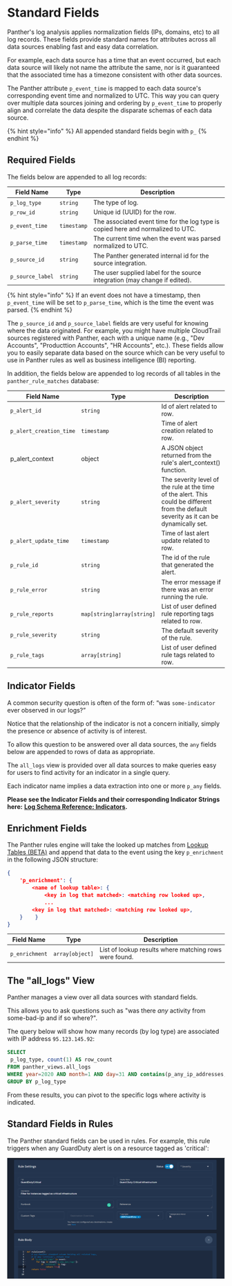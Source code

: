 # Standard Fields

Panther's log analysis applies normalization fields (IPs, domains, etc) to all log records. These fields provide standard names for attributes across all data sources enabling fast and easy data correlation.

For example, each data source has a time that an event occurred, but each data source will likely not name the attribute the same, nor is it guaranteed that the associated time has a timezone consistent with other data sources.

The Panther attribute `p_event_time` is mapped to each data source's corresponding event time and normalized to UTC. This way you can query over multiple data sources joining and ordering by `p_event_time` to properly align and correlate the data despite the disparate schemas of each data source.

{% hint style="info" %}
All appended standard fields begin with `p_`
{% endhint %}

## Required Fields

The fields below are appended to all log records:

| **Field Name**   | **Type**    | **Description**                                                                  |
| ---------------- | ----------- | -------------------------------------------------------------------------------- |
| `p_log_type`     | `string`    | The type of log.                                                                 |
| `p_row_id`       | `string`    | Unique id (UUID) for the row.                                                    |
| `p_event_time`   | `timestamp` | The associated event time for the log type is copied here and normalized to UTC. |
| `p_parse_time`   | `timestamp` | The current time when the event was parsed normalized to UTC.                    |
| `p_source_id`    | `string`    | The Panther generated internal id for the source integration.                    |
| `p_source_label` | `string`    | The user supplied label for the source integration (may change if edited).       |

{% hint style="info" %}
If an event does not have a timestamp, then `p_event_time` will be set to `p_parse_time`, which is the time the event was parsed.
{% endhint %}

The `p_source_id` and `p_source_label` fields are very useful for knowing where the data originated. For example, you might have multiple CloudTrail sources registered with Panther, each with a unique name (e.g., "Dev Accounts", "Producttion Accounts", "HR Accounts", etc.). These fields allow you to easily separate data based on the source which can be very useful to use in Panther rules as well as business intelligence (BI) reporting.

In addition, the fields below are appended to log records of all tables in the `panther_rule_matches` database:

| **Field Name**          | **Type**                   | **Description**                                                                                                                          |
| ----------------------- | -------------------------- | ---------------------------------------------------------------------------------------------------------------------------------------- |
| `p_alert_id`            | `string`                   | Id of alert related to row.                                                                                                              |
| `p_alert_creation_time` | `timestamp`                | Time of alert creation related to row.                                                                                                   |
| p\_alert\_context       | object                     | A JSON object returned from the rule's alert\_context() function.                                                                        |
| `p_alert_severity`      | `string`                   | The severity level of the rule at the time of the alert. This could be different from the default severity as it can be dynamically set. |
| `p_alert_update_time`   | `timestamp`                | Time of last alert update related to row.                                                                                                |
| `p_rule_id`             | `string`                   | The id of the rule that generated the alert.                                                                                             |
| `p_rule_error`          | `string`                   | The error message if there was an error running the rule.                                                                                |
| `p_rule_reports`        | `map[string]array[string]` | List of user defined rule reporting tags related to row.                                                                                 |
| `p_rule_severity`       | `string`                   | The default severity of the rule.                                                                                                        |
| `p_rule_tags`           | `array[string]`            | List of user defined rule tags related to row.                                                                                           |

## Indicator Fields

A common security question is often of the form of: “was `some-indicator` ever observed in our logs?”

Notice that the relationship of the indicator is not a concern initially, simply the presence or absence of activity is of interest.

To allow this question to be answered over all data sources, the `any` fields below are appended to rows of data as appropriate.

The `all_logs` view is provided over all data sources to make queries easy for users to find activity for an indicator in a single query.

Each indicator name implies a data extraction into one or more `p_any` fields.

**Please see the Indicator Fields and their corresponding Indicator Strings here:** [**Log Schema Reference: Indicators**](https://docs.runpanther.io/data-onboarding/custom-log-types/reference#indicators)**.**

## Enrichment Fields <a href="#enrichmentfields" id="enrichmentfields"></a>

The Panther rules engine will take the looked up matches from [Lookup Tables (BETA)](../enrichment/lookup-tables/) and append that data to the event using the key `p_enrichment` in the following JSON structure:

```json
{ 
    'p_enrichment': {
        <name of lookup table>: { 
            <key in log that matched>: <matching row looked up>,
            ...
	    <key in log that matched>: <matching row looked up>,
	}    }
} 
```

| Field Name     | Type            | Description                                            |
| -------------- | --------------- | ------------------------------------------------------ |
| `p_enrichment` | `array[object]` | List of lookup results where matching rows were found. |

## The "all\_logs" View

Panther manages a view over all data sources with standard fields.

This allows you to ask questions such as "was there _any_ activity from some-bad-ip and if so where?".

The query below will show how many records (by log type) are associated with IP address `95.123.145.92`:

```sql
SELECT
 p_log_type, count(1) AS row_count
FROM panther_views.all_logs
WHERE year=2020 AND month=1 AND day=31 AND contains(p_any_ip_addresses, '95.123.145.92')
GROUP BY p_log_type
```

From these results, you can pivot to the specific logs where activity is indicated.

## Standard Fields in Rules

The Panther standard fields can be used in rules. For example, this rule triggers when any GuardDuty alert is on a resource tagged as 'critical':

![Example Panther Rule](<../../../.gitbook/assets/panther-fields (7) (7) (9) (2) (1) (1) (3) (1) (1) (1) (7).png>)
